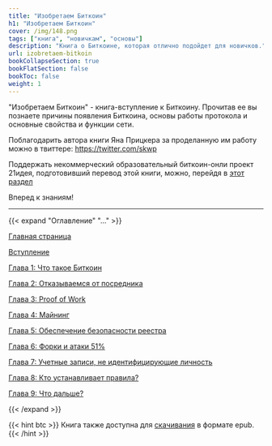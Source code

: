 ```yaml
---
title: "Изобретаем Биткоин"
h1: "Изобретаем Биткоин"
cover: /img/148.png
tags: ["книга", "новичкам", "основы"]
description: "Книга о Биткоине, которая отлично подойдет для новичков."
url: izobretaem-bitkoin
bookCollapseSection: true
bookFlatSection: false
bookToc: false
weight: 1
---
```


"Изобретаем Биткоин" - книга-вступление к Биткоину. Прочитав ее вы познаете причины появления Биткоина, основы работы протокола и основные свойства и функции сети.

Поблагодарить автора книги Яна Прицкера за проделанную им работу можно в твиттере: https://twitter.com/skwp

Поддержать некоммерческий образовательный биткоин-онли проект 21идея, подготовивший перевод этой книги, можно, перейдя в [этот раздел](/contribute/)

Вперед к знаниям!

---

{{< expand "Оглавление" "..." >}}

[Главная страница](/izobretaem-bitkoin)

[Вступление](/izobretaem-bitkoin/vstuplenie)  

[Глава 1: Что такое Биткоин](/izobretaem-bitkoin/glava-1)

[Глава 2: Отказываемся от посредника](/izobretaem-bitkoin/glava-2)

[Глава 3: Proof of Work](/izobretaem-bitkoin/glava-3)

[Глава 4: Майнинг](/izobretaem-bitkoin/glava-4)

[Глава 5: Обеспечение безопасности реестра](/izobretaem-bitkoin/glava-5)

[Глава 6: Форки и атаки 51%](/izobretaem-bitkoin/glava-6)

[Глава 7: Учетные записи, не идентифицирующие личность](/izobretaem-bitkoin/glava-7)

[Глава 8: Кто устанавливает правила?](/izobretaem-bitkoin/glava-8)

[Глава 9: Что дальше?](/izobretaem-bitkoin/glava-9)

{{< /expand >}}

{{< hint btc >}}
Книга также доступна для [скачивания](/epubs/inventing-bitcoin.epub) в формате epub.
{{< /hint >}}
